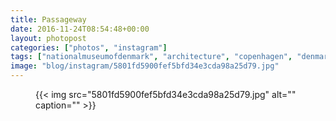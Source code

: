 ```yaml
---
title: Passageway
date: 2016-11-24T08:54:48+00:00
layout: photopost
categories: ["photos", "instagram"]
tags: ["nationalmuseumofdenmark", "architecture", "copenhagen", "denmark", "blackandwhite", "københavn"]
image: "blog/instagram/5801fd5900fef5bfd34e3cda98a25d79.jpg"
---
```


<figure class="photo photo--square">
  {{< img src="5801fd5900fef5bfd34e3cda98a25d79.jpg" alt="" caption="" >}}

</figure>


